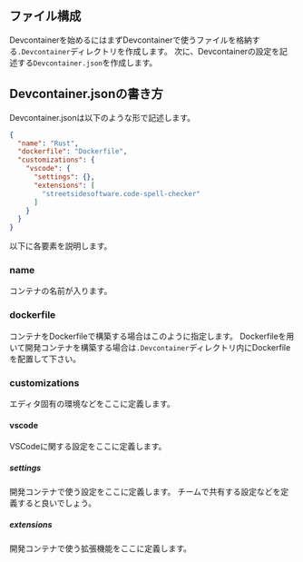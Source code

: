 ## ファイル構成

Devcontainerを始めるにはまずDevcontainerで使うファイルを格納する`.Devcontainer`ディレクトリを作成します。
次に、Devcontainerの設定を記述する`Devcontainer.json`を作成します。

## Devcontainer.jsonの書き方
Devcontainer.jsonは以下のような形で記述します。

```json
{
  "name": "Rust",
  "dockerfile": "Dockerfile",
  "customizations": {
    "vscode": {
      "settings": {},
      "extensions": [
        "streetsidesoftware.code-spell-checker"
      ]
    }
  }
}
```

以下に各要素を説明します。

### name
コンテナの名前が入ります。

### dockerfile
コンテナをDockerfileで構築する場合はこのように指定します。
Dockerfileを用いて開発コンテナを構築する場合は`.Devcontainer`ディレクトリ内にDockerfileを配置して下さい。

### customizations
エディタ固有の環境などをここに定義します。

#### vscode
VSCodeに関する設定をここに定義します。
##### settings
開発コンテナで使う設定をここに定義します。
チームで共有する設定などを定義すると良いでしょう。

##### extensions
開発コンテナで使う拡張機能をここに定義します。